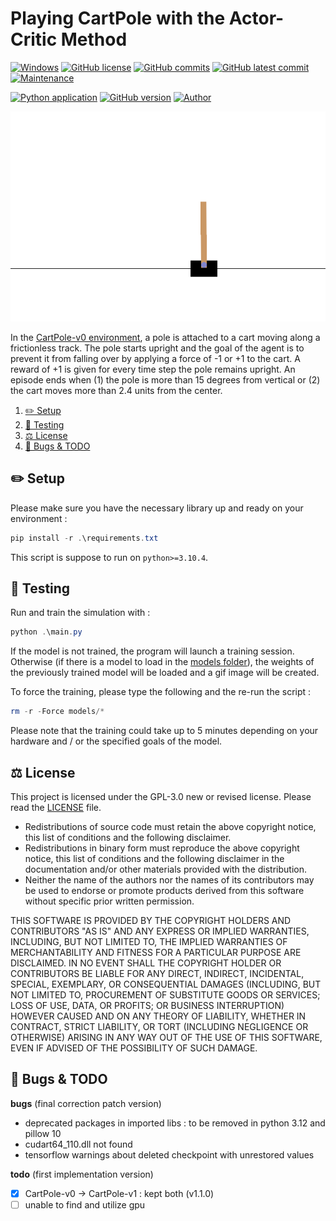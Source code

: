 # Playing CartPole with the Actor-Critic Method

<!-- [![Linux](https://svgshare.com/i/Zhy.svg)](https://docs.microsoft.com/en-us/windows/wsl/tutorials/gui-apps) -->

[![Windows](https://svgshare.com/i/ZhY.svg)](https://svgshare.com/i/ZhY.svg)
[![GitHub license](https://img.shields.io/github/license/ThomasByr/RL-CartPole)](https://github.com/ThomasByr/RL-CartPole/blob/master/LICENSE)
[![GitHub commits](https://badgen.net/github/commits/ThomasByr/RL-CartPole)](https://GitHub.com/ThomasByr/RL-CartPole/commit/)
[![GitHub latest commit](https://badgen.net/github/last-commit/ThomasByr/RL-CartPole)](https://gitHub.com/ThomasByr/RL-CartPole/commit/)
[![Maintenance](https://img.shields.io/badge/maintained%3F-yes-green.svg)](https://GitHub.com/ThomasByr/RL-CartPole/graphs/commit-activity)

[![Python application](https://github.com/ThomasByr/RL-CartPole/actions/workflows/code.yml/badge.svg)](https://github.com/ThomasByr/RL-CartPole/actions/workflows/code.yml)
[![GitHub version](https://badge.fury.io/gh/ThomasByr%2FRL-CartPole.svg)](https://github.com/ThomasByr/RL-CartPole)
[![Author](https://img.shields.io/badge/author-@ThomasByr-blue)](https://github.com/ThomasByr)

![cartpole simulation gif](out/cartpole-v1.gif)

In the [CartPole-v0 environment](https://www.gymlibrary.ml/environments/classic_control/cart_pole/), a pole is attached to a cart moving along a frictionless track. The pole starts upright and the goal of the agent is to prevent it from falling over by applying a force of -1 or +1 to the cart. A reward of +1 is given for every time step the pole remains upright. An episode ends when (1) the pole is more than 15 degrees from vertical or (2) the cart moves more than 2.4 units from the center.

1. [✏️ Setup](#️-setup)
2. [🧪 Testing](#-testing)
3. [⚖️ License](#️-license)
4. [🐛 Bugs & TODO](#-bugs--todo)

## ✏️ Setup

Please make sure you have the necessary library up and ready on your environment :

```ps1
pip install -r .\requirements.txt
```

This script is suppose to run on `python>=3.10.4`.

## 🧪 Testing

Run and train the simulation with :

```ps1
python .\main.py
```

If the model is not trained, the program will launch a training session. Otherwise (if there is a model to load in the [models folder](models/)), the weights of the previously trained model will be loaded and a gif image will be created.

To force the training, please type the following and the re-run the script :

```ps1
rm -r -Force models/*
```

Please note that the training could take up to 5 minutes depending on your hardware and / or the specified goals of the model.

## ⚖️ License

This project is licensed under the GPL-3.0 new or revised license. Please read the [LICENSE](LICENSE) file.

- Redistributions of source code must retain the above copyright notice, this list of conditions and the following disclaimer.
- Redistributions in binary form must reproduce the above copyright notice, this list of conditions and the following disclaimer in the documentation and/or other materials provided with the distribution.
- Neither the name of the authors nor the names of its contributors may be used to endorse or promote products derived from this software without specific prior written permission.

THIS SOFTWARE IS PROVIDED BY THE COPYRIGHT HOLDERS AND CONTRIBUTORS "AS IS" AND ANY EXPRESS OR IMPLIED WARRANTIES, INCLUDING, BUT NOT LIMITED TO, THE IMPLIED WARRANTIES OF MERCHANTABILITY AND FITNESS FOR A PARTICULAR PURPOSE ARE DISCLAIMED. IN NO EVENT SHALL THE COPYRIGHT HOLDER OR CONTRIBUTORS BE LIABLE FOR ANY DIRECT, INDIRECT, INCIDENTAL, SPECIAL, EXEMPLARY, OR CONSEQUENTIAL DAMAGES (INCLUDING, BUT NOT LIMITED TO, PROCUREMENT OF SUBSTITUTE GOODS OR SERVICES; LOSS OF USE, DATA, OR PROFITS; OR BUSINESS INTERRUPTION) HOWEVER CAUSED AND ON ANY THEORY OF LIABILITY, WHETHER IN CONTRACT, STRICT LIABILITY, OR TORT (INCLUDING NEGLIGENCE OR OTHERWISE) ARISING IN ANY WAY OUT OF THE USE OF THIS SOFTWARE, EVEN IF ADVISED OF THE POSSIBILITY OF SUCH DAMAGE.

## 🐛 Bugs & TODO

**bugs** (final correction patch version)

- deprecated packages in imported libs : to be removed in python 3.12 and pillow 10
- cudart64_110.dll not found
- tensorflow warnings about deleted checkpoint with unrestored values

**todo** (first implementation version)

- [x] CartPole-v0 -> CartPole-v1 : kept both (v1.1.0)
- [ ] unable to find and utilize gpu
